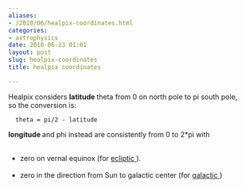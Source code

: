 ```yaml
---
aliases:
- /2010/06/healpix-coordinates.html
categories:
- astrophysics
date: 2010-06-23 01:01
layout: post
slug: healpix-coordinates
title: healpix coordinates

---
```


<p>
 Healpix considers
 <strong>
  latitude
 </strong>
 theta from 0 on north pole to pi south pole,
 <br/>
 so the conversion is:
 <br/>
 <code>
  theta = pi/2 - latitude
 </code>
 <br/>
 <strong>
  longitude
 </strong>
 and phi instead are consistently from 0 to 2*pi with
 <br/>
</p>
<ul>
 <br/>
 <li>
  zero on vernal equinox (for
  <a href="http://en.wikipedia.org/wiki/Ecliptic_coordinate_system">
   ecliptic
  </a>
  ).
 </li>
 <br/>
 <li>
  zero in the direction from Sun to galactic center (for
  <a href="http://en.wikipedia.org/wiki/Galactic_coordinate_system">
   galactic
  </a>
  )
 </li>
 <br/>
</ul>
